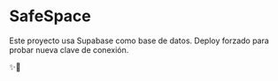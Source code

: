 # SafeSpace

Este proyecto usa Supabase como base de datos.
Deploy forzado para probar nueva clave de conexión.

✨🚀
